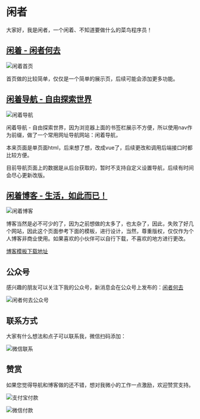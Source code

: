 # 闲者

大家好，我是闲者，一个闲着、不知道要做什么的菜鸟程序员！

## [闲着 - 闲者何去](https://justmyfreedom.com/)

![闲着首页](https://static.justmyfreedom.com//static/jmf/images/article/闲着首页.png)

首页做的比较简单，仅仅是一个简单的展示页，后续可能会添加更多功能。

## [闲着导航 - 自由探索世界](https://nav.justmyfreedom.com/)

![闲着导航](https://static.justmyfreedom.com//static/jmf/images/article/闲着导航.png)

闲着导航 - 自由探索世界，因为浏览器上面的书签栏展示不方便，所以使用nav作为前缀，做了一个常用网址导航网站：闲着导航，

本来页面是单页面html，后来想了想，改成vue了，后续更改和调用后端接口时都比较方便。

目前导航页面上的数据是从后台获取的，暂时不支持自定义设置导航，后续有时间会尽心更新改版。

##  [闲着博客 - 生活，如此而已！](https://blog.justmyfreedom.com/)

![闲着博客](https://static.justmyfreedom.com//static/jmf/images/article/闲着博客.png)

博客当然是必不可少的了，因为之前想做的太多了，也太杂了，因此，失败了好几个网站，因此这个页面参考下面的模板，进行设计，当然，尊重版权，仅仅作为个人博客非商业使用。如果喜欢的小伙伴可以自行下载，不喜欢的地方进行更改。

[博客模板下载地址](https://github.com/EugeneGe/JMF_Blog)

## 公众号

感兴趣的朋友可以关注下我的公众号，新消息会在公众号上发布的：[闲者何去](https://mp.weixin.qq.com/s?__biz=Mzk0MTQzOTIzNw==&mid=2247483804&idx=1&sn=0fb018f1defd2aaf6f04dba35dd0ed29&chksm=c2d321f6f5a4a8e07df0a245ed465a53a7d725ea9695cb160c45f742dbc371d52694686c8035&scene=126&sessionid=1702867566#rd)

![闲者何去公众号](https://static.justmyfreedom.com//static/jmf/images/article/公众号.jpg)


## 联系方式
大家有什么想法和点子可以联系我，微信扫码添加：

![微信联系](https://static.justmyfreedom.com//static/jmf/images/article/微信联系.png)

## 赞赏

如果您觉得导航和博客做的还不错，想对我微小的工作一点激励，欢迎赞赏支持。

![支付宝付款](https://static.justmyfreedom.com/static/jmf/images/article/支付宝付款.jpg)

![微信付款](https://static.justmyfreedom.com/static/jmf/images/article/微信付款.jpg)